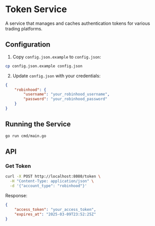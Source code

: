 # Token Service

A service that manages and caches authentication tokens for various trading platforms.

## Configuration

1. Copy `config.json.example` to `config.json`:
```bash
cp config.json.example config.json
```

2. Update `config.json` with your credentials:
```json
{
    "robinhood": {
        "username": "your_robinhood_username",
        "password": "your_robinhood_password"
    }
}
```

## Running the Service

```bash
go run cmd/main.go
```

## API

### Get Token
```bash
curl -X POST http://localhost:8080/token \
  -H "Content-Type: application/json" \
  -d '{"account_type": "robinhood"}'
```

Response:
```json
{
    "access_token": "your_access_token",
    "expires_at": "2025-03-09T23:52:25Z"
}
```
